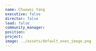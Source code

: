 ```yaml
---
name: Chaowei Yang
executive: false
director: false
lead: false
community_manager: 
position:  
project:  
image: ../assets/default_exec_image.png
---
```

